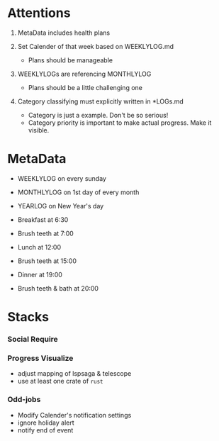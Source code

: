 # Attentions

1. MetaData includes health plans

2. Set Calender of that week based on WEEKLYLOG.md
	- Plans should be manageable

3. WEEKLYLOGs are referencing MONTHLYLOG
	- Plans should be a little challenging one

4. Category classifying must explicitly written in *LOGs.md
	- Category is just a example. Don't be so serious!
	- Category priority is important to make actual progress. Make it visible.

# MetaData

- WEEKLYLOG on every sunday
- MONTHLYLOG on 1st day of every month
- YEARLOG on New Year's day

- Breakfast at 6:30
- Brush teeth at 7:00
- Lunch at 12:00
- Brush teeth at 15:00
- Dinner at 19:00
- Brush teeth & bath at 20:00

# Stacks

### Social Require


### Progress Visualize

- adjust mapping of lspsaga & telescope
- use at least one crate of `rust`


### Odd-jobs

- Modify Calender's notification settings
- ignore holiday alert
- notify end of event

